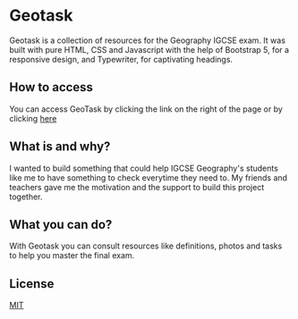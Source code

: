 # Geotask
Geotask is a collection of resources for the Geography IGCSE exam.
It was built with pure HTML, CSS and Javascript with the help of Bootstrap 5, for a responsive design, and Typewriter, for captivating headings. 

## How to access
You can access GeoTask by clicking the link on the right of the page or by clicking [here](https://geotasks.herokuapp.com)

## What is and why?
I wanted to build something that could help IGCSE Geography's students like me to have something to check everytime they need to. My friends and teachers gave me the motivation and the support to build this project together. 

## What you can do?
With Geotask you can consult resources like definitions, photos and tasks to help you master the final exam.

## License
[MIT](https://choosealicense.com/licenses/mit/)

